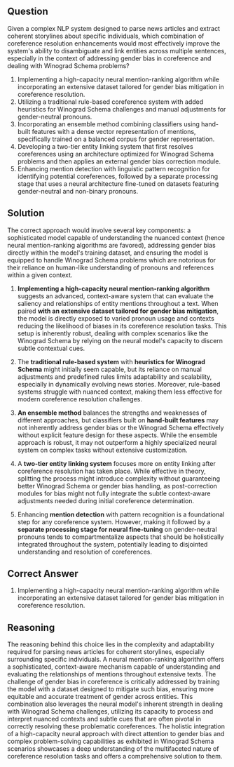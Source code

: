 ## Question
Given a complex NLP system designed to parse news articles and extract coherent storylines about specific individuals, which combination of coreference resolution enhancements would most effectively improve the system's ability to disambiguate and link entities across multiple sentences, especially in the context of addressing gender bias in coreference and dealing with Winograd Schema problems?

1. Implementing a high-capacity neural mention-ranking algorithm while incorporating an extensive dataset tailored for gender bias mitigation in coreference resolution.
2. Utilizing a traditional rule-based coreference system with added heuristics for Winograd Schema challenges and manual adjustments for gender-neutral pronouns.
3. Incorporating an ensemble method combining classifiers using hand-built features with a dense vector representation of mentions, specifically trained on a balanced corpus for gender representation.
4. Developing a two-tier entity linking system that first resolves coreferences using an architecture optimized for Winograd Schema problems and then applies an external gender bias correction module.
5. Enhancing mention detection with linguistic pattern recognition for identifying potential coreferences, followed by a separate processing stage that uses a neural architecture fine-tuned on datasets featuring gender-neutral and non-binary pronouns.

## Solution
The correct approach would involve several key components: a sophisticated model capable of understanding the nuanced context (hence neural mention-ranking algorithms are favored), addressing gender bias directly within the model's training dataset, and ensuring the model is equipped to handle Winograd Schema problems which are notorious for their reliance on human-like understanding of pronouns and references within a given context. 

1. **Implementing a high-capacity neural mention-ranking algorithm** suggests an advanced, context-aware system that can evaluate the saliency and relationships of entity mentions throughout a text. When paired **with an extensive dataset tailored for gender bias mitigation**, the model is directly exposed to varied pronoun usage and contexts reducing the likelihood of biases in its coreference resolution tasks. This setup is inherently robust, dealing with complex scenarios like the Winograd Schema by relying on the neural model's capacity to discern subtle contextual cues.

2. The **traditional rule-based system** with **heuristics for Winograd Schema** might initially seem capable, but its reliance on manual adjustments and predefined rules limits adaptability and scalability, especially in dynamically evolving news stories. Moreover, rule-based systems struggle with nuanced context, making them less effective for modern coreference resolution challenges.

3. **An ensemble method** balances the strengths and weaknesses of different approaches, but classifiers built on **hand-built features** may not inherently address gender bias or the Winograd Schema effectively without explicit feature design for these aspects. While the ensemble approach is robust, it may not outperform a highly specialized neural system on complex tasks without extensive customization.

4. A **two-tier entity linking system** focuses more on entity linking after coreference resolution has taken place. While effective in theory, splitting the process might introduce complexity without guaranteeing better Winograd Schema or gender bias handling, as post-correction modules for bias might not fully integrate the subtle context-aware adjustments needed during initial coreference determination.

5. Enhancing **mention detection** with pattern recognition is a foundational step for any coreference system. However, making it followed by a **separate processing stage for neural fine-tuning** on gender-neutral pronouns tends to compartmentalize aspects that should be holistically integrated throughout the system, potentially leading to disjointed understanding and resolution of coreferences.

## Correct Answer
1. Implementing a high-capacity neural mention-ranking algorithm while incorporating an extensive dataset tailored for gender bias mitigation in coreference resolution.

## Reasoning
The reasoning behind this choice lies in the complexity and adaptability required for parsing news articles for coherent storylines, especially surrounding specific individuals. A neural mention-ranking algorithm offers a sophisticated, context-aware mechanism capable of understanding and evaluating the relationships of mentions throughout extensive texts. The challenge of gender bias in coreference is critically addressed by training the model with a dataset designed to mitigate such bias, ensuring more equitable and accurate treatment of gender across entities. This combination also leverages the neural model's inherent strength in dealing with Winograd Schema challenges, utilizing its capacity to process and interpret nuanced contexts and subtle cues that are often pivotal in correctly resolving these problematic coreferences. The holistic integration of a high-capacity neural approach with direct attention to gender bias and complex problem-solving capabilities as exhibited in Winograd Schema scenarios showcases a deep understanding of the multifaceted nature of coreference resolution tasks and offers a comprehensive solution to them.